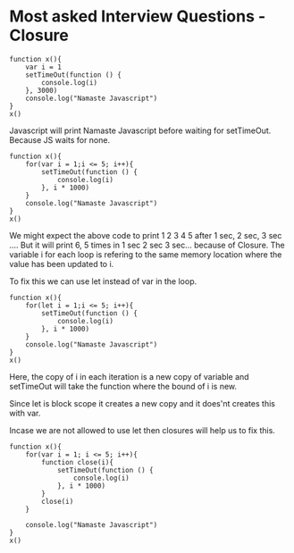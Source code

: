 # Most asked Interview Questions - Closure

```
function x(){
    var i = 1
    setTimeOut(function () {
        console.log(i)
    }, 3000)
    console.log("Namaste Javascript")
}
x()
```

Javascript will print Namaste Javascript before waiting for setTimeOut. Because JS waits for none. 

```
function x(){
    for(var i = 1;i <= 5; i++){
        setTimeOut(function () {
            console.log(i)
        }, i * 1000)
    }
    console.log("Namaste Javascript")
}
x()
```


We might expect the above code to print 1 2 3 4 5 after 1 sec, 2 sec, 3  sec ....
But it will print 6, 5 times in 1 sec 2 sec 3 sec... because of Closure. The variable i for each loop is refering to the same memory location where the value has been updated to i.

To fix this we can use let instead of var in the loop.

```
function x(){
    for(let i = 1;i <= 5; i++){
        setTimeOut(function () {
            console.log(i)
        }, i * 1000)
    }
    console.log("Namaste Javascript")
}
x()
```

Here, the copy of i in each iteration is a new copy of variable and setTimeOut will take the function where the bound of i is new. 

Since let is block scope it creates a new copy and it does'nt creates this with var.

Incase we are not allowed to use let then closures will help us to fix this. 

```
function x(){
    for(var i = 1; i <= 5; i++){
        function close(i){
            setTimeOut(function () {
                console.log(i)
            }, i * 1000)
        }
        close(i)
    }
    
    console.log("Namaste Javascript")
}
x()
```